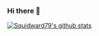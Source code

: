 ### Hi there 👋

 [![Squidward79's github stats](https://github-readme-stats.vercel.app/api?Squidward79=Squidward79)](https://github.com/Squidward79/github-readme-stats)

<!--
**Squidward79/Squidward79** is a ✨ _special_ ✨ repository because its `README.md` (this file) appears on your GitHub profile.

Here are some ideas to get you started:

- 🔭 I’m currently working on ...
- 🌱 I’m currently learning ...
- 👯 I’m looking to collaborate on ...
- 🤔 I’m looking for help with ...
- 💬 Ask me about ...
- 📫 How to reach me: ...
- 😄 Pronouns: ...
- ⚡ Fun fact: ...
-->

